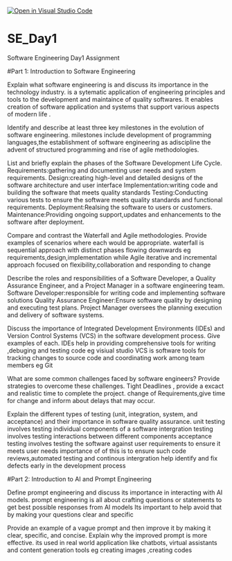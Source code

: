 [![Open in Visual Studio Code](https://classroom.github.com/assets/open-in-vscode-2e0aaae1b6195c2367325f4f02e2d04e9abb55f0b24a779b69b11b9e10269abc.svg)](https://classroom.github.com/online_ide?assignment_repo_id=15575330&assignment_repo_type=AssignmentRepo)
# SE_Day1
Software Engineering Day1 Assignment

#Part 1: Introduction to Software Engineering

Explain what software engineering is and discuss its importance in the technology industry.
is a sytematic  application of engineering principles and tools to the development and maintaince of quality softwares.
It enables creation of software application and systems that support various aspects of modern life .


Identify and describe at least three key milestones in the evolution of software engineering.
milestones include development of programming languages,the establishment of software engineering as adiscipline 
the advent of structured programming and rise of agile  methodologies.


List and briefly explain the phases of the Software Development Life Cycle.
Requirements:gathering and documenting user needs and system requirements.
Design:creating high-level and detailed designs of the software architecture and user interface
Implementation:writing code and building the software that meets quality standards 
Testing:Conducting various tests to ensure the software meets quality standards and functional requirements.
Deployment:Realsing the software to users or customers.
Maintenance:Providing ongoing support,updates and enhancements to the software after deployment.


Compare and contrast the Waterfall and Agile methodologies. Provide examples of scenarios where each would be appropriate.
waterfall is sequential approach with distinct phases flowing downwards eg requirements,design,implementation while Agile iterative and incremental approach
focused on flexibility,collaboration and responding to change


Describe the roles and responsibilities of a Software Developer, a Quality Assurance Engineer, and a Project Manager in a software engineering team.
Software Developer:responsible for writing code and implementing software solutions
Quality Assurance Engineer:Ensure  software quality by designing and executing test plans.
Project Manager oversees the planning execution and delivery of software systems.


Discuss the importance of Integrated Development Environments (IDEs) and Version Control Systems (VCS) in the software development process. Give examples of each.
IDEs help in providing comprehensive tools for writing ,debuging and testing code eg visiual studio
VCS is software tools for tracking changes to source code  and coordinating work among team members eg Git

What are some common challenges faced by software engineers? Provide strategies to overcome these challenges.
Tight Deadlines , provide a excact and realistic time to complete the project.
change of Requirements,give time for change and inform about delays that may occur.


Explain the different types of testing (unit, integration, system, and acceptance) and their importance in software quality assurance.
unit testing involves testing individual components of a software
intergration testing involves testing interactions between different components
acceptance testing involves testing the software against user requirements to ensure it meets user needs
importance of of  this is to ensure such code reviews,automated testing and continous intergration help identify and fix defects early in the development process


#Part 2: Introduction to AI and Prompt Engineering


Define prompt engineering and discuss its importance in interacting with AI models.
prompt engineering is all about crafting questions or statements to get best possible responses from AI models
Its important to help avoid that by making your questions clear and specific


Provide an example of a vague prompt and then improve it by making it clear, specific, and concise. Explain why the improved prompt is more effective.
its used in real world application like chatbots, virtual assistants and content generation tools eg creating images ,creating codes
